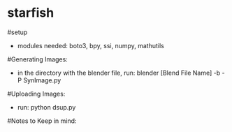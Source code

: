 # starfish

#setup
 - modules needed: boto3, bpy, ssi, numpy, mathutils

#Generating Images:
 - in the directory with the blender file, run: blender [Blend File Name] -b -P SynImage.py

#Uploading Images:
 - run: python dsup.py

#Notes to Keep in mind:


